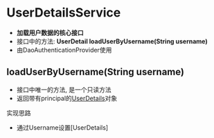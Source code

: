 # UserDetailsService

- **加载用户数据的核心接口**
- 接口中的方法: **UserDetail loadUserByUsername(String username)**
- 由DaoAuthenticationProvider使用

## loadUserByUsername(String username)

- 接口中唯一的方法, 是一个只读方法
- 返回带有principal的[UserDetails](springsecurity-userdetails.md)对象

实现思路

- 通过Username设置[UserDetails]

